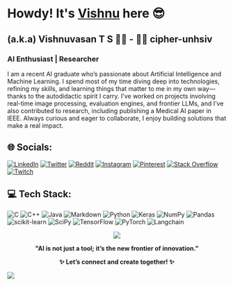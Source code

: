 <!--# Howdy! It's [Vishnuvasan Srinivasan](https://bit.ly/vishnuvasan "Google Search") here-->
<h1>Howdy! It's <a href="https://vishnuvasan.netlify.app/" target="_blank">Vishnu</a> here 😎</h1>

## (a.k.a) Vishnuvasan T S :man_student: - :man_technologist: cipher-unhsiv

### AI Enthusiast | Researcher

 I am a recent AI graduate who’s passionate about Artificial Intelligence and Machine Learning. I spend most of my time diving deep into technologies, refining my skills, and learning things that matter to me in my own way—thanks to the autodidactic spirit I carry. I’ve worked on projects involving real-time image processing, evaluation engines, and frontier LLMs, and I’ve also contributed to research, including publishing a Medical AI paper in IEEE. Always curious and eager to collaborate, I enjoy building solutions that make a real impact.

## 🌐 Socials:
 
[![LinkedIn](https://img.shields.io/badge/LinkedIn-%230077B5.svg?style=for-the-badge&logo=linkedin&logoColor=white)](https://linkedin.com/in/cipher-unhsiv) 
[![Twitter](https://img.shields.io/badge/Twitter-%231DA1F2.svg?style=for-the-badge&logo=Twitter&logoColor=white)](https://twitter.com/Cipher_unhsiV) 
[![Reddit](https://img.shields.io/badge/Reddit-%23FF4500.svg?style=for-the-badge&logo=Reddit&logoColor=white)](https://reddit.com/user/cipher-unhsiv_18)
[![Instagram](https://img.shields.io/badge/Instagram-%23E4405F.svg?style=for-the-badge&logo=Instagram&logoColor=white)](https://instagram.com/thz_iz_vishnuoff) [![Pinterest](https://img.shields.io/badge/Pinterest-%23E60023.svg?style=for-the-badge&logo=Pinterest&logoColor=white)](https://pinterest.com/cipherunhsiv) [![Stack Overflow](https://img.shields.io/badge/-Stackoverflow-FE7A16?style=for-the-badge&logo=stack-overflow&logoColor=white)](https://stackoverflow.com/users/12139369) [![Twitch](https://img.shields.io/badge/Twitch-%239146FF.svg?style=for-the-badge&logo=Twitch&logoColor=white)](https://twitch.tv/cipherunhsiv) 

## 💻 Tech Stack:
![C](https://img.shields.io/badge/c-%2300599C.svg?style=for-the-badge&logo=c&logoColor=white) ![C++](https://img.shields.io/badge/c++-%2300599C.svg?style=for-the-badge&logo=c%2B%2B&logoColor=white) ![Java](https://img.shields.io/badge/java-%23ED8B00.svg?style=for-the-badge&logo=java&logoColor=white) ![Markdown](https://img.shields.io/badge/markdown-%23000000.svg?style=for-the-badge&logo=markdown&logoColor=white) ![Python](https://img.shields.io/badge/python-3670A0?style=for-the-badge&logo=python&logoColor=ffdd54) ![Keras](https://img.shields.io/badge/Keras-%23D00000.svg?style=for-the-badge&logo=Keras&logoColor=white) ![NumPy](https://img.shields.io/badge/numpy-%23013243.svg?style=for-the-badge&logo=numpy&logoColor=white) ![Pandas](https://img.shields.io/badge/pandas-%23150458.svg?style=for-the-badge&logo=pandas&logoColor=white) ![scikit-learn](https://img.shields.io/badge/scikit--learn-%23F7931E.svg?style=for-the-badge&logo=scikit-learn&logoColor=white) ![SciPy](https://img.shields.io/badge/SciPy-%230C55A5.svg?style=for-the-badge&logo=scipy&logoColor=%white) ![TensorFlow](https://img.shields.io/badge/TensorFlow-%23FF6F00.svg?style=for-the-badge&logo=TensorFlow&logoColor=white) ![PyTorch](https://img.shields.io/badge/PyTorch-%23EE4C2C.svg?style=for-the-badge&logo=PyTorch&logoColor=white) ![Langchain](https://img.shields.io/badge/langchain-%23013243.svg?style=for-the-badge&logo=langchain&logoColor=white)


<!-- ![HTML5](https://img.shields.io/badge/html5-%23E34F26.svg?style=for-the-badge&logo=html5&logoColor=white) ![CSS3](https://img.shields.io/badge/css3-%231572B6.svg?style=for-the-badge&logo=css3&logoColor=white) ![JavaScript](https://img.shields.io/badge/javascript-%23323330.svg?style=for-the-badge&logo=javascript&logoColor=%23F7DF1E) ![Kotlin](https://img.shields.io/badge/kotlin-%230095D5.svg?style=for-the-badge&logo=kotlin&logoColor=white) ![Shell Script](https://img.shields.io/badge/shell_script-%23121011.svg?style=for-the-badge&logo=gnu-bash&logoColor=white) 
 ![MongoDB](https://img.shields.io/badge/MongoDB-%234ea94b.svg?style=for-the-badge&logo=mongodb&logoColor=white) ![MySQL](https://img.shields.io/badge/mysql-%2300f.svg?style=for-the-badge&logo=mysql&logoColor=white) ![Postgres](https://img.shields.io/badge/postgres-%23316192.svg?style=for-the-badge&logo=postgresql&logoColor=white)
-->
<p align="center">
    <img src="https://github-profile-trophy.vercel.app/?username=Cipher-unhsiV&theme=radical&no-frame=true&no-bg=true&margin-w=4">
 </p>


<!--
<p align="center">
  <a href="https://github.com/Cipher-unhsiV">
    <img src="https://visitcount.itsvg.in/api?id=Cipher-unhsiV&icon=2&color=5" alt="page views" />
  </a>
</p>-->
<strong>
<p align="center">"AI is not just a tool; it’s the new frontier of innovation."</p>
<p align="center">✨ Let’s connect and create together! ✨</p>
</strong>
<img src="https://imgur.com/MXTW5Av.png"/>

